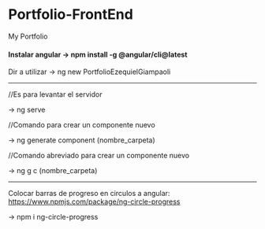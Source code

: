 # Portfolio-FrontEnd

My Portfolio

#### Instalar angular -> npm install -g @angular/cli@latest

Dir a utilizar -> ng new PortfolioEzequielGiampaoli

---

//Es para levantar el servidor

-> ng serve

//Comando para crear un componente nuevo

-> ng generate component (nombre_carpeta)

//Comando abreviado para crear un componente nuevo

-> ng g c (nombre_carpeta)

---

Colocar barras de progreso en circulos a angular:
https://www.npmjs.com/package/ng-circle-progress

-> npm i ng-circle-progress
